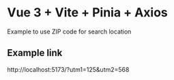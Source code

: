 # Vue 3 + Vite + Pinia + Axios

Example  to use ZIP code for search location

## Example link
http://localhost:5173/?utm1=125&utm2=568


